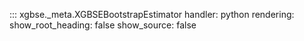 ::: xgbse._meta.XGBSEBootstrapEstimator
    handler: python
    rendering:
      show_root_heading: false
      show_source: false